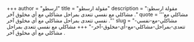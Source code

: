 +++
author = "ارسطو"
title = "مقولة ارسطو"
description = "مقولة ارسطو: مشاكلي مع نفسي تتعدى بمراحل مشاكلي مع أي مخلوق آخر ."
quote = '''مشاكلي مع نفسي تتعدى بمراحل مشاكلي مع أي مخلوق آخر .''' 
slug = "مشاكلي-مع-نفسي-تتعدى-بمراحل-مشاكلي-مع-أي-مخلوق-آخر-"
+++
مشاكلي مع نفسي تتعدى بمراحل مشاكلي مع أي مخلوق آخر .
